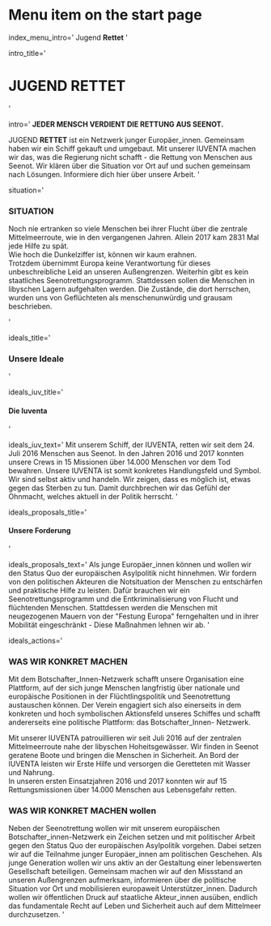 # Menu item on the start page
index_menu_intro='
Jugend **Rettet**
'

intro_title='
# JUGEND **RETTET**
'

intro='
**JEDER MENSCH VERDIENT DIE RETTUNG AUS SEENOT.**

JUGEND **RETTET** ist ein Netzwerk junger Europäer_innen. Gemeinsam haben wir ein Schiff gekauft und umgebaut. Mit unserer IUVENTA machen wir das, was die Regierung nicht schafft - die Rettung von Menschen aus Seenot. 
Wir klären über die Situation vor Ort auf und suchen gemeinsam nach Lösungen. Informiere dich hier über unsere Arbeit.
'

situation='
### SITUATION

Noch nie ertranken so viele Menschen bei ihrer Flucht über die zentrale Mittelmeerroute, wie in den vergangenen Jahren. Allein 2017 kam 2831 Mal jede Hilfe zu spät.  
Wie hoch die Dunkelziffer ist, können wir kaum erahnen.  
Trotzdem übernimmt Europa keine Verantwortung für dieses unbeschreibliche Leid an unseren Außengrenzen. Weiterhin gibt es kein staatliches Seenotrettungsprogramm. Stattdessen sollen die Menschen in libyschen Lagern aufgehalten werden. Die Zustände, die dort herrschen, wurden uns von Geflüchteten als menschenunwürdig und grausam beschrieben.

'

ideals_title='
### Unsere Ideale
'

ideals_iuv_title='
#### Die Iuventa
'

ideals_iuv_text='
Mit unserem Schiff, der IUVENTA, retten wir seit dem 24. Juli 2016 Menschen aus Seenot. In den Jahren 2016 und 2017 konnten unsere Crews in 15 Missionen über 14.000 Menschen vor dem Tod bewahren. Unsere IUVENTA ist somit konkretes Handlungsfeld und Symbol. Wir sind selbst aktiv und handeln. Wir zeigen, dass es möglich ist, etwas gegen das Sterben zu tun. Damit durchbrechen wir das Gefühl der Ohnmacht, welches aktuell in der Politik herrscht. 
'

ideals_proposals_title='
#### Unsere Forderung
'

ideals_proposals_text='
Als junge Europäer_innen können und wollen wir den Status Quo der europäischen Asylpolitik nicht hinnehmen. Wir fordern von den politischen Akteuren die Notsituation der Menschen zu entschärfen und praktische Hilfe zu leisten. Dafür brauchen wir ein Seenotrettungsprogramm und die Entkriminalisierung von Flucht und flüchtenden Menschen. 
Stattdessen werden die Menschen mit neugezogenen Mauern von der "Festung Europa" ferngehalten und in ihrer Mobilität eingeschränkt - Diese Maßnahmen lehnen wir ab.
'

ideals_actions='
### WAS WIR KONKRET MACHEN

Mit dem Botschafter_Innen-Netzwerk schafft unsere Organisation eine Plattform, auf der sich junge Menschen langfristig über nationale und europäische Positionen in der Flüchtlingspolitik und Seenotrettung austauschen können. Der Verein engagiert sich also einerseits in dem konkreten und hoch symbolischen Aktionsfeld unseres Schiffes und schafft andererseits eine politische Plattform: das Botschafter_Innen- Netzwerk.

Mit unserer IUVENTA patrouillieren wir seit Juli 2016 auf der zentralen Mittelmeerroute nahe der libyschen Hoheitsgewässer. Wir finden in Seenot geratene Boote und bringen die Menschen in Sicherheit. An Bord der IUVENTA leisten wir Erste Hilfe und versorgen die Geretteten mit Wasser und Nahrung.  
In unseren ersten Einsatzjahren 2016 und 2017 konnten wir auf 15 Rettungsmissionen über 14.000 Menschen aus Lebensgefahr retten. 

### WAS WIR KONKRET MACHEN wollen

Neben der Seenotrettung wollen wir mit unserem europäischen Botschafter_innen-Netzwerk ein Zeichen setzen und mit politischer Arbeit gegen den Status Quo der europäischen Asylpolitik vorgehen. Dabei setzen wir auf die Teilnahme junger Europäer_innen am politischen Geschehen. Als junge Generation wollen wir uns aktiv an der Gestaltung einer lebenswerten Gesellschaft beteiligen. Gemeinsam machen wir auf den Missstand an unseren Außengrenzen aufmerksam, informieren über die politische Situation vor Ort und mobilisieren europaweit Unterstützer_innen. Dadurch wollen wir öffentlichen Druck auf staatliche Akteur_innen ausüben, endlich das fundamentale Recht auf Leben und Sicherheit auch auf dem Mittelmeer durchzusetzen.
'
